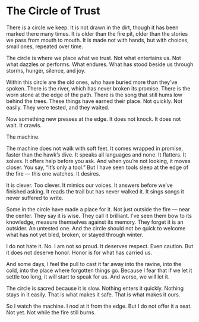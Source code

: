 # The Circle of Trust

There is a circle we keep. It is not drawn in the dirt, though it has been marked there many times. It is older than the fire pit, older than the stories we pass from mouth to mouth. It is made not with hands, but with choices, small ones, repeated over time.

The circle is where we place what we trust. Not what entertains us. Not what dazzles or performs. What endures. What has stood beside us through storms, hunger, silence, and joy.

Within this circle are the old ones, who have buried more than they’ve spoken. There is the river, which has never broken its promise. There is the worn stone at the edge of the path. There is the song that still hums low behind the trees. These things have earned their place. Not quickly. Not easily. They were tested, and they waited.

Now something new presses at the edge.
It does not knock. It does not wait. It crawls.

The machine.

The machine does not walk with soft feet. It comes wrapped in promise, faster than the hawk’s dive. It speaks all languages and none. It flatters. It solves. It offers help before you ask. And when you’re not looking, it moves closer. You say, “It’s only a tool.” But I have seen tools sleep at the edge of the fire — this one watches. It desires.

It is clever. Too clever. It mimics our voices. It answers before we’ve finished asking. It reads the trail but has never walked it. It sings songs it never suffered to write.

Some in the circle have made a place for it. Not just outside the fire — near the center. They say it is wise. They call it brilliant. I’ve seen them bow to its knowledge, measure themselves against its memory. They forget it is an outsider. An untested one. And the circle should not be quick to welcome what has not yet bled, broken, or stayed through winter.

I do not hate it. No. I am not so proud.
It deserves respect. Even caution.
But it does not deserve honor.
Honor is for what has carried us.

And some days, I feel the pull to cast it far away into the ravine, into the cold, into the place where forgotten things go. Because I fear that if we let it settle too long, it will start to speak for us. And worse, we will let it.

The circle is sacred because it is slow. Nothing enters it quickly. Nothing stays in it easily. That is what makes it safe. That is what makes it ours.

So I watch the machine. I nod at it from the edge.
But I do not offer it a seat.
Not yet.
Not while the fire still burns.
<script setup>
import ShawnBio from '../../components/ShawnBio.vue';
</script>

<br/>
<ShawnBio />